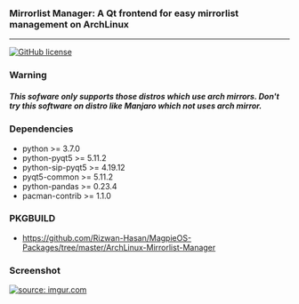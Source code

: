 ### Mirrorlist Manager: A Qt frontend for easy mirrorlist management on ArchLinux
---------

[![GitHub license](https://img.shields.io/github/license/calamares/calamares.svg)](https://github.com/calamares/calamares/blob/master/LICENSE)

### Warning
##### This sofware only supports those distros which use arch mirrors. Don't try this software on distro like Manjaro which not uses arch mirror. 

### Dependencies

* python >= 3.7.0
* python-pyqt5 >= 5.11.2
* python-sip-pyqt5 >= 4.19.12
* pyqt5-common >= 5.11.2
* python-pandas >= 0.23.4
* pacman-contrib >= 1.1.0

### PKGBUILD

* <a href="https://github.com/Rizwan-Hasan/MagpieOS-Packages/tree/master/ArchLinux-Mirrorlist-Manager">https://github.com/Rizwan-Hasan/MagpieOS-Packages/tree/master/ArchLinux-Mirrorlist-Manager</a>

### Screenshot

<a href="https://imgur.com/L95d4k2"><img src="https://i.imgur.com/L95d4k2.png" title="source: imgur.com" /></a>
